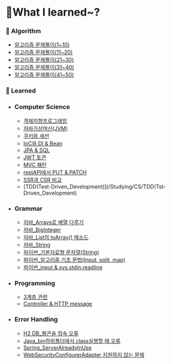 # 📝What I learned~?


### 🔎 Algorithm

- [알고리즘 문제풀이(1~10)](/Algorithm/문제풀이(1~10))
- [알고리즘 문제풀이(11~20)](/Algorithm/문제풀이(11~20))
- [알고리즘 문제풀이(21~30)](/Algorithm/문제풀이(21~30))
- [알고리즘 문제풀이(31~40)](/Algorithm/문제풀이(31~40))
- [알고리즘 문제풀이(41~50)](/Algorithm/문제풀이(41~50))


### 🔎 Learned
- ### Computer Science
	- [객체지향프로그래밍](/Studying/CS/객체지향프로그래밍.md)
	- [자바가상머신(JVM)](/Studying/CS/자바가상머신(JVM))
	- [쿠키와 세션](/Studying/CS/쿠키와_세션(Cookie&Session))
	- [IoC와 DI & Bean](/Studying/CS/IoC(Inversion_of_Control)와_DI(Dependency_Injection)_&_Bean)
	- [JPA & SQL](/Studying/CS/JPA_SQL)
	- [JWT 토큰](/Studying/CS/JWT)
	- [MVC 패턴](/Studying/CS/MVC패턴)
	- [restAPI에서 PUT & PATCH](/Studying/CS/restAPI에서_PUT_PATCH)
	- [SSR과 CSR 비교](/Studying/CS/SSR_CSR)
	- [TDD(Test-Driven_Development)](/Studying/CS/TDD(Tst-Driven_Development)
- ### Grammar
	- [자바_Arrays로 배열 다루기](/Stydying/Grammar/자바_Arrays)
	- [자바_BigInteger](/Stydying/Grammar/자바_BigInteger)
	- [자바_List의 toArray() 메소드](/Stydying/Grammar/자바_List_toArray)
	- [자바_String](/Stydying/Grammar/자바_String)
	- [파이썬_기본자료형 문자열(String)](/Stydying/Grammar/파이썬_기본자료형_문자열(String))
	- [파이썬_알고리즘 기초 문법(Input, split, map)](/Stydying/Grammar/파이썬_알고리즘_기초_문법(Input_split_map))
	- [파이썬_input & sys.stdin.readline](/Stydying/Grammar/파이썬_input_sys.stdin.readline)
- ### Programming
	- [3계층 관련](/Stydying/Programming/자바_Coupling)
	- [Controller & HTTP message](/Stydying/Programming/스프링_Controller_HTTPmessage)
- ### Error Handling
	- [H2 DB_웹콘솔 접속 오류](/Stydying/Errors/H2_웹콘솔_접속_오류)
	- [Java_bin하위폴더에서 class실행할 때 오류](/Stydying/Errors/Java_bin하위폴더class실행오류)
	- [Spring_ServerAlreadyInUse](/Stydying/Errors/Spring_ServerAlreadyInUse)
	- [WebSecurityConfigurerAdapter 지원하지 않는 문제](/Stydying/Errors/WebSecurityConfigurerAdapter_지원하지_않는_문제)

